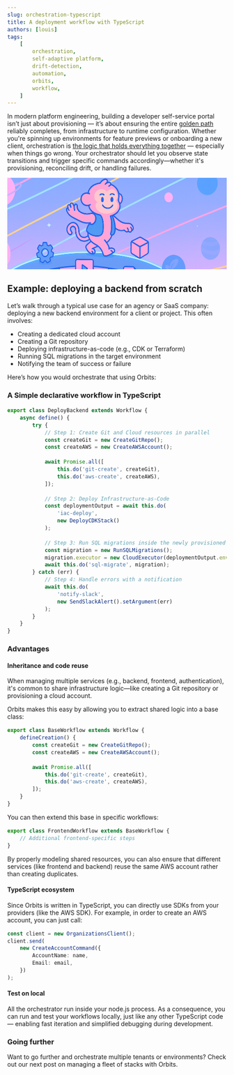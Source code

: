 ```yaml
---
slug: orchestration-typescript
title: A deployment workflow with TypeScript
authors: [louis]
tags:
    [
        orchestration,
        self-adaptive platform,
        drift-detection,
        automation,
        orbits,
        workflow,
    ]
---
```


In modern platform engineering, building a developer self-service portal isn’t just about provisioning — it’s about ensuring the entire [golden path](https://www.redhat.com/en/topics/platform-engineering/golden-paths) reliably completes, from infrastructure to runtime configuration.
Whether you're spinning up environments for feature previews or onboarding a new client, orchestration is [the logic that holds everything together](https://platformengineering.org/blog/why-your-internal-developer-platform-needs-a-backend) — especially when things go wrong.
Your orchestrator should let you observe state transitions and trigger specific commands accordingly—whether it's provisioning, reconciling drift, or handling failures.

![workflow](/img/blog/workflow.png)

<!-- truncate -->

## Example: deploying a backend from scratch

Let’s walk through a typical use case for an agency or SaaS company: deploying a new backend environment for a client or project. This often involves:

- Creating a dedicated cloud account
- Creating a Git repository
- Deploying infrastructure-as-code (e.g., CDK or Terraform)
- Running SQL migrations in the target environment
- Notifying the team of success or failure

Here’s how you would orchestrate that using Orbits:

### A Simple declarative workflow in TypeScript

```ts
export class DeployBackend extends Workflow {
    async define() {
        try {
            // Step 1: Create Git and Cloud resources in parallel
            const createGit = new CreateGitRepo();
            const createAWS = new CreateAWSAccount();

            await Promise.all([
                this.do('git-create', createGit),
                this.do('aws-create', createAWS),
            ]);

            // Step 2: Deploy Infrastructure-as-Code
            const deploymentOutput = await this.do(
                'iac-deploy',
                new DeployCDKStack()
            );

            // Step 3: Run SQL migrations inside the newly provisioned environment
            const migration = new RunSQLMigrations();
            migration.executor = new CloudExecutor(deploymentOutput.env);
            await this.do('sql-migrate', migration);
        } catch (err) {
            // Step 4: Handle errors with a notification
            await this.do(
                'notify-slack',
                new SendSlackAlert().setArgument(err)
            );
        }
    }
}
```

### Advantages

#### Inheritance and code reuse

When managing multiple services (e.g., backend, frontend, authentication), it's common to share infrastructure logic—like creating a Git repository or provisioning a cloud account.

Orbits makes this easy by allowing you to extract shared logic into a base class:

```ts
export class BaseWorkflow extends Workflow {
    defineCreation() {
        const createGit = new CreateGitRepo();
        const createAWS = new CreateAWSAccount();

        await Promise.all([
            this.do('git-create', createGit),
            this.do('aws-create', createAWS),
        ]);
    }
}
```

You can then extend this base in specific workflows:

```ts
export class FrontendWorkflow extends BaseWorkflow {
    // Additional frontend-specific steps
}
```

By properly modeling shared resources, you can also ensure that different services (like frontend and backend) reuse the same AWS account rather than creating duplicates.

#### TypeScript ecosystem

Since Orbits is written in TypeScript, you can directly use SDKs from your providers (like the AWS SDK).
For example, in order to create an AWS account, you can just call:

```ts
const client = new OrganizationsClient();
client.send(
    new CreateAccountCommand({
        AccountName: name,
        Email: email,
    })
);
```

#### Test on local

All the orchestrator run inside your node.js process.
As a consequence, you can run and test your workflows locally, just like any other TypeScript code — enabling fast iteration and simplified debugging during development.

### Going further

Want to go further and orchestrate multiple tenants or environments? Check out our next post on managing a fleet of stacks with Orbits.
